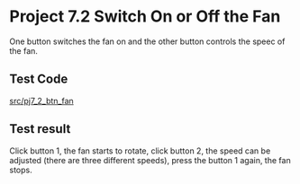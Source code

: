 # Project 7.2 Switch On or Off the Fan

One button switches the fan on and the other button controls the speec of the fan.

## Test Code

[src/pj7_2_btn_fan](src/pj7_2_btn_fan.cpp ':include :type=code')

## Test result

Click button 1, the fan starts to rotate, click button 2, the speed can be adjusted (there are three different speeds), press the button 1 again, the fan stops.
